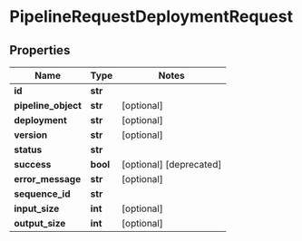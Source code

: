 # PipelineRequestDeploymentRequest

## Properties
Name | Type | Notes
------------ | ------------- | -------------
**id** | **str** |
**pipeline_object** | **str** | [optional]
**deployment** | **str** | [optional]
**version** | **str** | [optional]
**status** | **str** |
**success** | **bool** | [optional] [deprecated]
**error_message** | **str** | [optional]
**sequence_id** | **str** |
**input_size** | **int** | [optional]
**output_size** | **int** | [optional]


